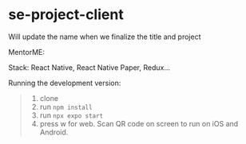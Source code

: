 # se-project-client
Will update the name when we finalize the title and project

MentorME: 

Stack: React Native, React Native Paper, Redux...

Running the development version:
> 1. clone
> 2. run ```npm install```
> 3. run ```npx expo start```
> 4. press w for web. Scan QR code on screen to run on iOS and Android.

